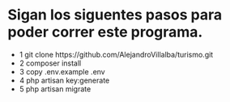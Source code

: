 <h1>Sigan los siguentes pasos para poder correr este programa.</h1>
<ul>

<li>1 git clone https://github.com/AlejandroVillalba/turismo.git</li>
<li>2 composer install</li>
<li>3 copy .env.example .env</li>
<li>4 php artisan key:generate</li>
<li>5 php artisan migrate</li>

</ul>
